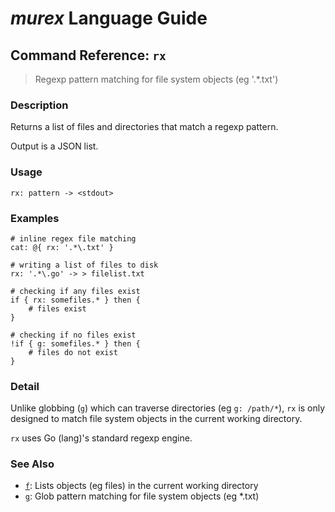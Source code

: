# _murex_ Language Guide

## Command Reference: `rx`

> Regexp pattern matching for file system objects (eg '.*\.txt')

### Description

Returns a list of files and directories that match a regexp pattern.

Output is a JSON list.

### Usage

    rx: pattern -> <stdout>

### Examples

    # inline regex file matching
    cat: @{ rx: '.*\.txt' }
    
    # writing a list of files to disk
    rx: '.*\.go' -> > filelist.txt
    
    # checking if any files exist
    if { rx: somefiles.* } then {
        # files exist
    }
    
    # checking if no files exist
    !if { g: somefiles.* } then {
        # files do not exist
    }

### Detail

Unlike globbing (`g`) which can traverse directories (eg `g: /path/*`), `rx` is
only designed to match file system objects in the current working directory.

`rx` uses Go (lang)'s standard regexp engine.

### See Also

* [`f`](../docs/commands/f.md):
  Lists objects (eg files) in the current working directory
* [`g`](../docs/commands/g.md):
  Glob pattern matching for file system objects (eg *.txt)